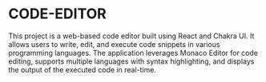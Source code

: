# CODE-EDITOR
This project is a web-based code editor built using React and Chakra UI. It allows users to write, edit, and execute code snippets in various programming languages. The application leverages Monaco Editor for code editing, supports multiple languages with syntax highlighting, and displays the output of the executed code in real-time.
